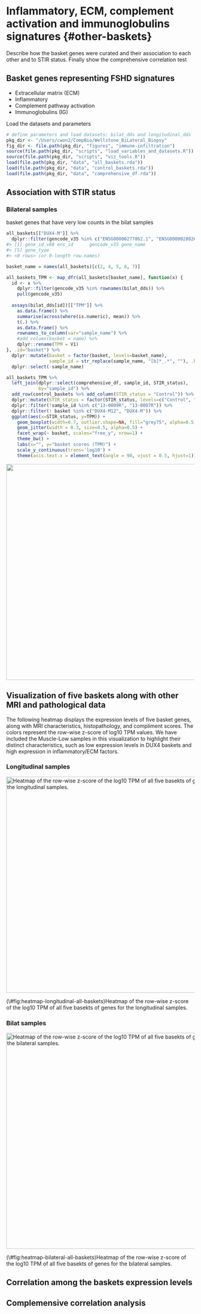 # Inflammatory, ECM, complement activation and immunoglobulins signatures {#other-baskets}


Describe how the basket genes were curated and their association to each other and to STIR status. Finally show the comprehensive correlation test

## Basket genes representing FSHD signatures
- Extracellular matrix (ECM) 
- Inflammatory 
- Complement pathway activation
- Immunoglobulins (IG)


Load the datasets and parameters

```r
# define parameters and load datasets: bilat_dds and longitudinal_dds
pkg_dir <- "/Users/cwon2/CompBio/Wellstone_BiLateral_Biopsy"
fig_dir <- file.path(pkg_dir, "figures", "immune-infiltration")
source(file.path(pkg_dir, "scripts", "load_variables_and_datasets.R"))
source(file.path(pkg_dir, "scripts", "viz_tools.R"))
load(file.path(pkg_dir, "data", "all_baskets.rda"))
load(file.path(pkg_dir, "data", "control_baskets.rda"))
load(file.path(pkg_dir, "data", "comprehensive_df.rda"))
```

## Association with STIR status

### Bilateral samples

basket genes that have very low counts in the bilat samples

```r
all_baskets[["DUX4-M"]] %>% 
  dplyr::filter(gencode_v35 %in% c("ENSG00000277862.1", "ENSG00000280267.4", "ENSG00000182330.10"))
#> [1] gene_id_v88 ens_id      gencode_v35 gene_name  
#> [5] gene_type  
#> <0 rows> (or 0-length row.names)
```


```r
basket_name = names(all_baskets)[c(2, 4, 5, 6, 7)]

all_baskets_TPM <- map_dfr(all_baskets[basket_name], function(x) {
  id <- x %>% 
    dplyr::filter(gencode_v35 %in% rownames(bilat_dds)) %>%
    pull(gencode_v35)
  
  assays(bilat_dds[id])[["TPM"]] %>% 
    as.data.frame() %>%
    summarise(across(where(is.numeric), mean)) %>% 
    t(.) %>% 
    as.data.frame() %>%
    rownames_to_column(var="sample_name") %>%
    #add_column(basket = name) %>%
    dplyr::rename(TPM = V1)
}, .id="basket") %>% 
  dplyr::mutate(basket = factor(basket, levels=basket_name),
                sample_id = str_replace(sample_name, "[b]*_.*", ""), .before="sample_name") %>%
  dplyr::select(-sample_name)   
```


```r
all_baskets_TPM %>% 
  left_join(dplyr::select(comprehensive_df, sample_id, STIR_status),
            by="sample_id") %>%
  add_row(control_baskets %>% add_column(STIR_status = "Control")) %>%
  dplyr::mutate(STIR_status = factor(STIR_status, levels=c("Control", "STIR-", "STIR+"))) %>%
  dplyr::filter(!sample_id %in% c("13-0009R", "13-0007R")) %>%
  dplyr::filter(! basket %in% c("DUX4-M12", "DUX4-M")) %>%
  ggplot(aes(x=STIR_status, y=TPM)) +
    geom_boxplot(width=0.7, outlier.shape=NA, fill="grey75", alpha=0.5) +
    geom_jitter(width = 0.3, size=0.5, alpha=0.5) +
    facet_wrap(~ basket, scales="free_y", nrow=1) +
    theme_bw() +
    labs(x="", y="basket scores (TPM)") +
    scale_y_continuous(trans='log10') +
    theme(axis.text.x = element_text(angle = 90, vjust = 0.5, hjust=1)) 
```

<img src="06-other-baskets_files/figure-html/five-basket-vs-STIR-status-1.png" width="576" />


## Visualization of five baskets along with other MRI and pathological data
The following heatmap displays the expression levels of five basket genes,  along with MRI characteristics, histopathology, and compliment scores. The colors represent the row-wise z-score of log10 TPM values. We have included the Muscle-Low samples in this visualization to highlight their distinct characteristics, such as low expression levels in DUX4 baskets and high expression in inflammatory/ECM factors.

### Longitudinal samples
<div class="figure">
<img src="06-other-baskets_files/figure-html/heatmap-longitudinal-all-baskets-1.png" alt="Heatmap of the row-wise z-score of the log10 TPM of all five basekts of genes for the longitudinal samples." width="576" />
<p class="caption">(\#fig:heatmap-longitudinal-all-baskets)Heatmap of the row-wise z-score of the log10 TPM of all five basekts of genes for the longitudinal samples.</p>
</div>


### Bilat samples
<div class="figure">
<img src="06-other-baskets_files/figure-html/heatmap-bilateral-all-baskets-1.png" alt="Heatmap of the row-wise z-score of the log10 TPM of all five basekts of genes for the bilateral samples." width="576" />
<p class="caption">(\#fig:heatmap-bilateral-all-baskets)Heatmap of the row-wise z-score of the log10 TPM of all five basekts of genes for the bilateral samples.</p>
</div>


## Correlation among the baskets expression levels



## Complemensive correlation analysis
